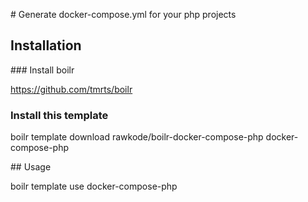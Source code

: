 # Generate docker-compose.yml for your php projects

## Installation

### Install boilr

https://github.com/tmrts/boilr

### Install this template

boilr template download rawkode/boilr-docker-compose-php docker-compose-php

## Usage

boilr template use docker-compose-php
